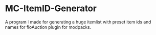 # MC-ItemID-Generator

A program I made for generating a huge itemlist with preset item ids and names for floAuction plugin for modpacks.
